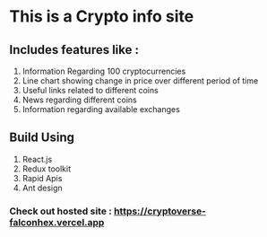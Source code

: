# This is a Crypto info site
## Includes features like :  
1. Information Regarding 100 cryptocurrencies  
2. Line chart showing change in price over different period of time  
3. Useful links related to different coins
4. News regarding different coins   
5. Information regarding available exchanges  
## Build Using  
1. React.js
2. Redux toolkit  
3. Rapid Apis  
4. Ant design  
### Check out hosted site : https://cryptoverse-falconhex.vercel.app
